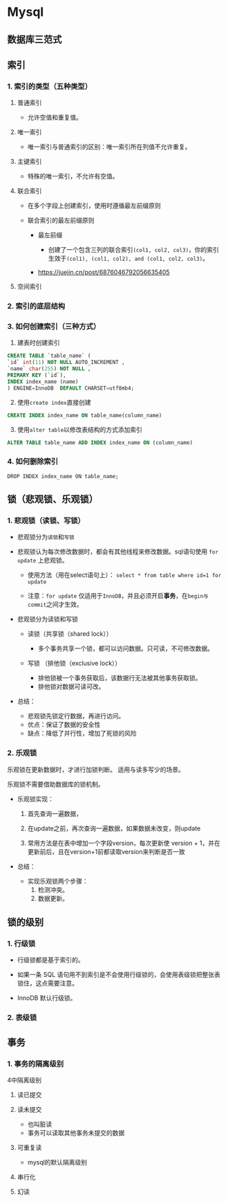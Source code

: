 # Mysql

## 数据库三范式

## 索引

### 1. 索引的类型（五种类型）

1. 普通索引
    - 允许空值和重复值。
2. 唯一索引
    - 唯一索引与普通索引的区别：唯一索引所在列值不允许重复。

3. 主键索引
    - 特殊的唯一索引，不允许有空值。

4. 联合索引
    - 在多个字段上创建索引，使用时遵循最左前缀原则

    - 联合索引的最左前缀原则
        - 最左前缀
            - 创建了一个包含三列的联合索引`(col1, col2, col3)`，你的索引生效于`(col1), (col1, col2), and (col1, col2, col3)`。 

        - https://juejin.cn/post/6876046792056635405

5. 空间索引

### 2. 索引的底层结构

### 3. 如何创建索引（三种方式）

1. 建表时创建索引
```sql
CREATE TABLE `table_name` (  
`id` int(11) NOT NULL AUTO_INCREMENT ,  
`name` char(255) NOT NULL ,  
PRIMARY KEY (`id`),  
INDEX index_name (name)  
) ENGINE=InnoDB  DEFAULT CHARSET=utf8mb4;  
```

2. 使用`create index`直接创建
```sql
CREATE INDEX index_name ON table_name(column_name)
```

3. 使用`alter table`以修改表结构的方式添加索引
```sql
ALTER TABLE table_name ADD INDEX index_name ON (column_name) 
```

### 4. 如何删除索引  
`DROP INDEX index_name ON table_name; ` 



## 锁（悲观锁、乐观锁）

### 1. 悲观锁（读锁、写锁）

- 悲观锁分为`读锁`和`写锁`

- 悲观锁认为每次修改数据时，都会有其他线程来修改数据。sql语句使用 `for update` 上悲观锁。

    - 使用方法（用在select语句上）： `select * from table where id=1 for update`

    - 注意：`for update` 仅适用于`InnoDB`，并且必须开启**事务**，在`begin与commit`之间才生效。

- 悲观锁分为读锁和写锁
    - 读锁（共享锁（shared lock））
        - 多个事务共享一个锁，都可以访问数据。只可读，不可修改数据。

    - 写锁 （排他锁（exclusive lock））
        - 排他锁被一个事务获取后，该数据行无法被其他事务获取锁。
        - 排他锁对数据可读可改。

- 总结：
    - 悲观锁先锁定行数据，再进行访问。
    - 优点：保证了数据的安全性
    - 缺点：降低了并行性，增加了死锁的风险

### 2. 乐观锁

乐观锁在更新数据时，才进行加锁判断。
适用与读多写少的场景。

乐观锁不需要借助数据库的锁机制。

- 乐观锁实现：

    1. 首先查询一遍数据，
    2. 在update之前，再次查询一遍数据，如果数据未改变，则update

    3. 常用方法是在表中增加一个字段version，每次更新使 version + 1，并在更新前后，且在version+1前都读取version来判断是否一致   

- 总结：
    - 实现乐观锁两个步骤：
        1. 检测冲突。
        2. 数据更新。

## 锁的级别

### 1. 行级锁

- 行级锁都是基于索引的。

- 如果一条 SQL 语句用不到索引是不会使用行级锁的，会使用表级锁把整张表锁住，这点需要注意。

- InnoDB 默认行级锁。

### 2. 表级锁

## 事务

### 1. 事务的隔离级别

4中隔离级别

1. 读已提交
2. 读未提交
    - 也叫脏读
    - 事务可以读取其他事务未提交的数据
3. 可重复读
    - mysql的默认隔离级别
4. 串行化

5. 幻读